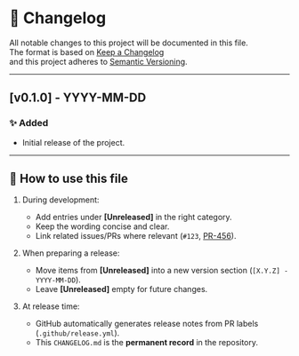 # 📜 Changelog

All notable changes to this project will be documented in this file.  
The format is based on [Keep a Changelog](https://keepachangelog.com/en/1.1.0/)  
and this project adheres to [Semantic Versioning](https://semver.org/).

---

## [v0.1.0] - YYYY-MM-DD

### ✨ Added
- Initial release of the project.

---

## 🔑 How to use this file

1. During development:
   - Add entries under **[Unreleased]** in the right category.
   - Keep the wording concise and clear.
   - Link related issues/PRs where relevant (`#123`, [PR-456](https://github.com/org/repo/pull/456)).

2. When preparing a release:
   - Move items from **[Unreleased]** into a new version section (`[X.Y.Z] - YYYY-MM-DD`).
   - Leave **[Unreleased]** empty for future changes.

3. At release time:
   - GitHub automatically generates release notes from PR labels (`.github/release.yml`).
   - This `CHANGELOG.md` is the **permanent record** in the repository.